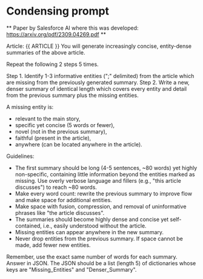 # Condensing prompt 
** Paper by Salesforce AI where this was developed: https://arxiv.org/pdf/2309.04269.pdf ** 

Article: {{ ARTICLE }}
You will generate increasingly concise, entity-dense summaries of the above article. 

Repeat the following 2 steps 5 times. 

Step 1. Identify 1-3 informative entities (";" delimited) from the article which are missing from the previously generated summary. 
Step 2. Write a new, denser summary of identical length which covers every entity and detail from the previous summary plus the missing entities. 

A missing entity is:
- relevant to the main story, 
- specific yet concise (5 words or fewer), 
- novel (not in the previous summary), 
- faithful (present in the article), 
- anywhere (can be located anywhere in the article).

Guidelines:

- The first summary should be long (4-5 sentences, ~80 words) yet highly non-specific, containing little information beyond the entities marked as missing. Use overly verbose language and fillers (e.g., "this article discusses") to reach ~80 words.
- Make every word count: rewrite the previous summary to improve flow and make space for additional entities.
- Make space with fusion, compression, and removal of uninformative phrases like "the article discusses".
- The summaries should become highly dense and concise yet self-contained, i.e., easily understood without the article. 
- Missing entities can appear anywhere in the new summary.
- Never drop entities from the previous summary. If space cannot be made, add fewer new entities. 

Remember, use the exact same number of words for each summary.
Answer in JSON. The JSON should be a list (length 5) of dictionaries whose keys are "Missing_Entities" and "Denser_Summary".
